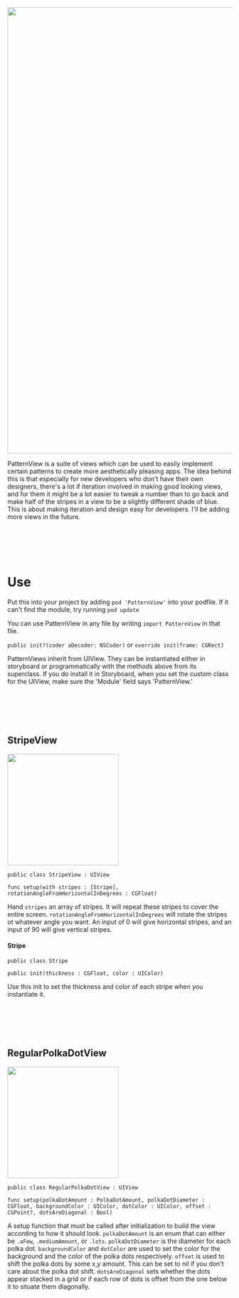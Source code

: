 <img src="http://i.imgur.com/XKDvhvW.png" width="1000">

PatternView is a suite of views which can be used to easily implement certain patterns to create more aesthetically pleasing apps. The idea behind this is that especially for new developers who don't have their own designers, there's a lot if iteration involved in making good looking views, and for them it might be a lot easier to tweak a number than to go back and make half of the stripes in a view to be a slightly different shade of blue. This is about making iteration and design easy for developers. I'll be adding more views in the future.

<br>
<br>
<br>
<br>


# Use

Put this into your project by adding `pod 'PatternView'` into your podfile. If it can't find the module, try running `pod update`

You can use PatternView in any file by writing `import PatternView` in that file.

`public init?(coder aDecoder: NSCoder)` or `override init(frame: CGRect) `

PatternViews inherit from UIView. They can be instantiated either in storyboard or programmatically with the methods above from its superclass. If you do install it in Storyboard, when you set the custom class for the UIView, make sure the 'Module' field says 'PatternView.'

<br>
<br>
<br>
<br>


## StripeView


<img src="http://i.imgur.com/6QW8uRD.png" width="250">


`public class StripeView : UIView`

`func setup(with stripes : [Stripe], rotationAngleFromHorizontalInDegrees : CGFloat)`

Hand `stripes` an array of stripes. It will repeat these stripes to cover the entire screen. `rotationAngleFromHorizontalInDegrees` will rotate the stripes ot whatever angle you want. An input of 0 will give horizontal stripes, and an input of 90 will give vertical stripes.

#### Stripe

`public class Stripe`

`public init(thickness : CGFloat, color : UIColor)`

Use this init to set the thickness and color of each stripe when you instantiate it.

<br>
<br>
<br>
<br>


## RegularPolkaDotView

<img src="http://i.imgur.com/kD37Y20.png" width="250">


`public class RegularPolkaDotView : UIView`

`func setup(polkaDotAmount : PolkaDotAmount, polkaDotDiameter : CGFloat, backgroundColor : UIColor, dotColor : UIColor, offset : CGPoint?, dotsAreDiagonal : Bool)`

A setup function that must be called after initialization to build the view according to how it should look. `polkaDotAmount` is an enum that can either be `.aFew`, `.mediumAmount`, or `.lots`. `polkaDotDiameter` is the diameter for each polka dot. `backgroundColor` and `dotColor` are used to set the color for the background and the color of the polka dots respectively. `offset` is used to shift the polka dots by some x,y amount. This can be set to nil if you don't care about the polka dot shift. `dotsAreDiagonal` sets whether the dots appear stacked in a grid or if each row of dots is offset from the one below it to situate them diagonally.
